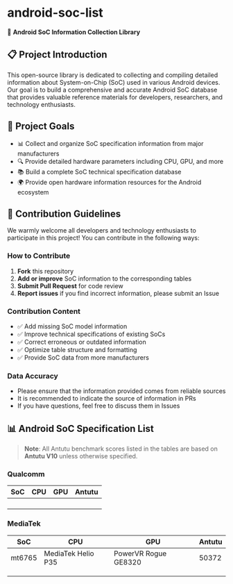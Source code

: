 # android-soc-list

📱 **Android SoC Information Collection Library**

## 📋 Project Introduction

This open-source library is dedicated to collecting and compiling detailed information about System-on-Chip (SoC) used in various Android devices. Our goal is to build a comprehensive and accurate Android SoC database that provides valuable reference materials for developers, researchers, and technology enthusiasts.

## 🎯 Project Goals

- 📊 Collect and organize SoC specification information from major manufacturers
- 🔍 Provide detailed hardware parameters including CPU, GPU, and more
- 📚 Build a complete SoC technical specification database
- 🌍 Provide open hardware information resources for the Android ecosystem

## 🤝 Contribution Guidelines

We warmly welcome all developers and technology enthusiasts to participate in this project! You can contribute in the following ways:

### How to Contribute

1. **Fork** this repository
2. **Add or improve** SoC information to the corresponding tables
3. **Submit Pull Request** for code review
4. **Report issues** if you find incorrect information, please submit an Issue

### Contribution Content

- ✅ Add missing SoC model information
- ✅ Improve technical specifications of existing SoCs
- ✅ Correct erroneous or outdated information
- ✅ Optimize table structure and formatting
- ✅ Provide SoC data from more manufacturers

### Data Accuracy

- Please ensure that the information provided comes from reliable sources
- It is recommended to indicate the source of information in PRs
- If you have questions, feel free to discuss them in Issues

## 📊 Android SoC Specification List

> **Note**: All Antutu benchmark scores listed in the tables are based on **Antutu V10** unless otherwise specified.

### Qualcomm


| SoC | CPU | GPU | Antutu |
| ----- | ----- | ----- | -------- |
|     |     |     |        |
|     |     |     |        |
|     |     |     |        |
|     |     |     |        |

### MediaTek


| SoC    | CPU                | GPU                  | Antutu |
| -------- | -------------------- | ---------------------- | -------- |
| mt6765 | MediaTek Helio P35 | PowerVR Rogue GE8320 | 50372 |
|        |                    |                      |        |
|        |                    |                      |        |
|        |                    |                      |        |
